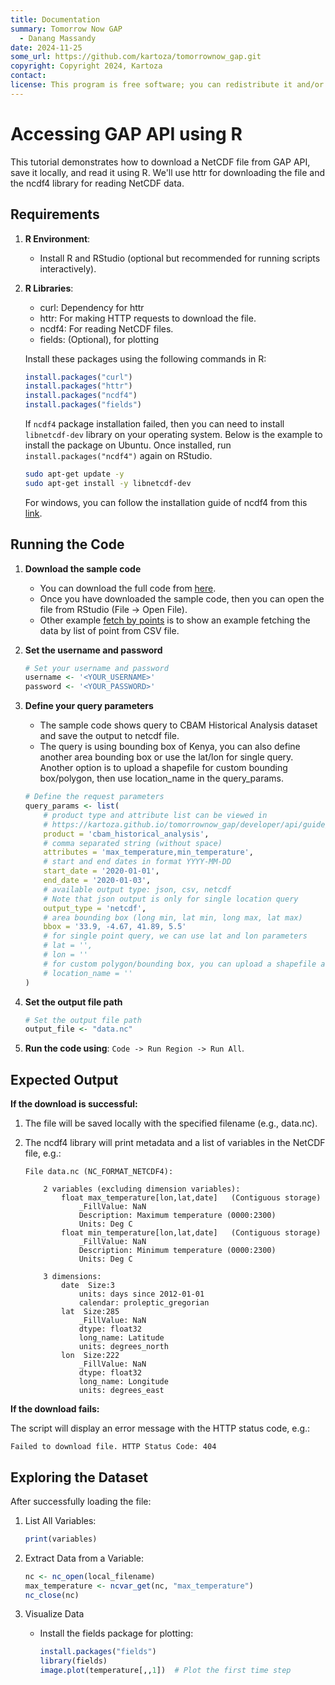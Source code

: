 ```yaml
---
title: Documentation
summary: Tomorrow Now GAP
  - Danang Massandy
date: 2024-11-25
some_url: https://github.com/kartoza/tomorrownow_gap.git
copyright: Copyright 2024, Kartoza
contact:
license: This program is free software; you can redistribute it and/or modify it under the terms of the GNU Affero General Public License as published by the Free Software Foundation; either version 3 of the License, or (at your option) any later version.
---
```


# Accessing GAP API using R

This tutorial demonstrates how to download a NetCDF file from GAP API, save it locally, and read it using R. We'll use httr for downloading the file and the ncdf4 library for reading NetCDF data.

## Requirements

1. **R Environment**:

    - Install R and RStudio (optional but recommended for running scripts interactively).

2. **R Libraries**:

    - curl: Dependency for httr
    - httr: For making HTTP requests to download the file.
    - ncdf4: For reading NetCDF files.
    - fields: (Optional), for plotting

    Install these packages using the following commands in R:

    ```R
    install.packages("curl")
    install.packages("httr")
    install.packages("ncdf4")
    install.packages("fields")
    ```

    If `ncdf4` package installation failed, then you can need to install `libnetcdf-dev` library on your operating system. Below is the example to install the package on Ubuntu. Once installed, run `install.packages("ncdf4")` again on RStudio. 

    ```bash
    sudo apt-get update -y
    sudo apt-get install -y libnetcdf-dev
    ```

    For windows, you can follow the installation guide of ncdf4 from this [link](https://cirrus.ucsd.edu/~pierce/ncdf/#:~:text=Installation&text=Windows%3A%20Use%20the%20R%20graphical,9.).


## Running the Code

1. **Download the sample code**

    - You can download the full code from [here](https://github.com/kartoza/tomorrownow_gap/blob/main/examples/sample.R).
    - Once you have downloaded the sample code, then you can open the file from RStudio (File -> Open File).
    - Other example [fetch by points](https://github.com/kartoza/tomorrownow_gap/blob/main/examples/sample_points.R) is to show an example fetching the data by list of point from CSV file.

2. **Set the username and password**

    ```R
    # Set your username and password
    username <- '<YOUR_USERNAME>'
    password <- '<YOUR_PASSWORD>'
    ```

3. **Define your query parameters**

    - The sample code shows query to CBAM Historical Analysis dataset and save the output to netcdf file.
    - The query is using bounding box of Kenya, you can also define another area bounding box or use the lat/lon for single query. Another option is to upload a shapefile for custom bounding box/polygon, then use location_name in the query_params.

    ```R
    # Define the request parameters
    query_params <- list(
        # product type and attribute list can be viewed in
        # https://kartoza.github.io/tomorrownow_gap/developer/api/guide/measurement/#gap-input-data-table
        product = 'cbam_historical_analysis',
        # comma separated string (without space)
        attributes = 'max_temperature,min_temperature',
        # start and end dates in format YYYY-MM-DD
        start_date = '2020-01-01',
        end_date = '2020-01-03',
        # available output type: json, csv, netcdf
        # Note that json output is only for single location query
        output_type = 'netcdf',
        # area bounding box (long min, lat min, long max, lat max)
        bbox = '33.9, -4.67, 41.89, 5.5'
        # for single point query, we can use lat and lon parameters
        # lat = '',
        # lon = ''
        # for custom polygon/bounding box, you can upload a shapefile and provides the location_name
        # location_name = ''
    )
    ```

4. **Set the output file path**

    ```R
    # Set the output file path
    output_file <- "data.nc"
    ```

5. **Run the code using**: `Code -> Run Region -> Run All`.


## Expected Output

**If the download is successful:**


1. The file will be saved locally with the specified filename (e.g., data.nc).

2. The ncdf4 library will print metadata and a list of variables in the NetCDF file, e.g.:

    ```
    File data.nc (NC_FORMAT_NETCDF4):

        2 variables (excluding dimension variables):
            float max_temperature[lon,lat,date]   (Contiguous storage)  
                _FillValue: NaN
                Description: Maximum temperature (0000:2300)
                Units: Deg C
            float min_temperature[lon,lat,date]   (Contiguous storage)  
                _FillValue: NaN
                Description: Minimum temperature (0000:2300)
                Units: Deg C

        3 dimensions:
            date  Size:3 
                units: days since 2012-01-01
                calendar: proleptic_gregorian
            lat  Size:285 
                _FillValue: NaN
                dtype: float32
                long_name: Latitude
                units: degrees_north
            lon  Size:222 
                _FillValue: NaN
                dtype: float32
                long_name: Longitude
                units: degrees_east
    ```

**If the download fails:**


The script will display an error message with the HTTP status code, e.g.:

```
Failed to download file. HTTP Status Code: 404
```

## Exploring the Dataset

After successfully loading the file:

1. List All Variables:

    ```R
    print(variables)
    ```

2. Extract Data from a Variable:

    ```R
    nc <- nc_open(local_filename)
    max_temperature <- ncvar_get(nc, "max_temperature")
    nc_close(nc)
    ```

3. Visualize Data

    - Install the fields package for plotting:

        ```R
        install.packages("fields")
        library(fields)
        image.plot(temperature[,,1])  # Plot the first time step
        ```
